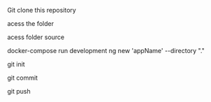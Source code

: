 Git clone this repository

acess the folder


acess folder source 

docker-compose run development ng new 'appName' --directory "."

git init 

git commit


git push


